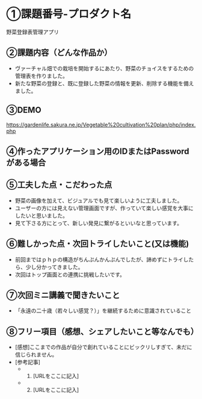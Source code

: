 # ①課題番号-プロダクト名

野菜登録表管理アプリ

## ②課題内容（どんな作品か）

- ヴァーチャル畑での栽培を開始するにあたり、野菜のチョイスをするための管理表を作りました。
- 新たな野菜の登録と、既に登録した野菜の情報を更新、削除する機能を備えました。

## ③DEMO

https://gardenlife.sakura.ne.jp/Vegetable%20cultivation%20plan/php/index.php

## ④作ったアプリケーション用のIDまたはPasswordがある場合

## ⑤工夫した点・こだわった点

- 野菜の画像を加えて、ビジュアルでも見て楽しいように工夫しました。
- ユーザーの方には見えない管理画面ですが、作っていて楽しい感覚を大事にしたいと思いました。
- 見て下さる方にとって、新しい発見に繋がるといいなと思っています。

## ⑥難しかった点・次回トライしたいこと(又は機能)

- 前回まではｐｈｐの構造がちんぷんかんぷんでしたが、諦めずにトライしたら、少し分かってきました。
- 次回はトップ画面との連携に挑戦したいです。

## ⑦次回ミニ講義で聞きたいこと

- 「永遠の二十歳（若々しい感覚？）」を継続するために意識されていること

## ⑧フリー項目（感想、シェアしたいこと等なんでも）

- [感想]ここまでの作品が自分で創れていることにビックリしすぎて、未だに信じられません。
- [参考記事]
  - 1. [URLをここに記入]
  - 2. [URLをここに記入]
